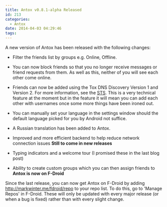 ```yaml
---
title: Antox v0.8.1-alpha Released
id: 213
categories:
  - Antox
date: 2014-04-03 04:29:46
tags:
---
```


A new version of Antox has been released with the following changes:

- Filter the friends list by groups e.g. Online, Offline.
- You can now block friends so that you no longer receive messages or friend requests from them. As well as this, neither of you will see each other come online.
- Friends can now be added using the Tox DNS Discovery Version 1 and Version 2\. For more information, see the [STS](https://blog.libtoxcore.so/182/introducing-sts-single-tox-standard). This is a very technical feature at the moment but in the feature it will mean you can add each other with usernames once some more things have been ironed out.
- You can manually set your language in the settings window should the default language picked for you by Android not suffice.
- A Russian translation has been added to Antox.
- Improved and more efficient backend to help reduce network connection issues
  **Still to come in new releases**

- Typing indicators and a welcome tour (I promised these in the last blog post)
- Ability to create custom groups which you can then assign friends to
  **Antox is now on F-Droid**

Since the last release, you can now get Antox on F-Droid by adding http://markwinter.me/fdroid/repo to your repo list. To do this, go to 'Manage Repos' in F-Droid. These will only be updated with every major release (or when a bug is fixed) rather than with every slight change.
